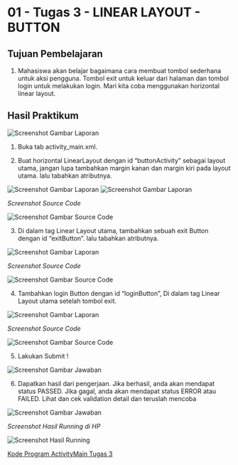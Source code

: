# 01 - Tugas 3 - LINEAR LAYOUT - BUTTON

## Tujuan Pembelajaran

1. Mahasiswa akan belajar bagaimana cara membuat tombol sederhana untuk aksi pengguna. Tombol exit untuk keluar dari halaman dan tombol login untuk melakukan login. Mari kita coba menggunakan horizontal linear layout. 

## Hasil Praktikum

![Screenshot Gambar Laporan](img/laporan1.JPG)

1. Buka tab activity_main.xml.

2. Buat horizontal LinearLayout dengan id “buttonActivity” sebagai layout utama, jangan lupa tambahkan margin kanan dan margin kiri pada layout utama. lalu tabahkan atributnya.

![Screenshot Gambar Laporan](img/laporan2.JPG)
![Screenshot Gambar Laporan](img/laporan3.JPG)

*Screenshot Source Code*

![Screenshot Gambar Source Code](img/jawab2.JPG)

3. Di dalam tag Linear Layout utama, tambahkan sebuah exit Button dengan id “exitButton”. lalu tabahkan atributnya.

![Screenshot Gambar Laporan](img/laporan4.JPG)

*Screenshot Source Code*

![Screenshot Gambar Source Code](img/jawab3.JPG)

4. Tambahkan login Button dengan id “loginButton”, Di dalam tag Linear Layout utama setelah tombol exit.

![Screenshot Gambar Laporan](img/laporan5.JPG)

*Screenshot Source Code*

![Screenshot Gambar Source Code](img/jawab4.JPG)

5. Lakukan Submit !

![Screenshot Gambar Jawaban](img/jawab5.JPG)

6. Dapatkan hasil dari pengerjaan. Jika berhasil, anda akan mendapat status PASSED. Jika gagal, anda akan mendapat status ERROR atau FAILED. Lihat dan cek validation detail dan teruslah mencoba

![Screenshot Gambar Jawaban](img/jawab6.JPG)

*Screenshot Hasil Running di HP*

![Screenshot Hasil Running](img/hasilrun.png)

[Kode Program ActivityMain Tugas 3](https://github.com/VidelRosendyDirgantara/Mobile-3I-21/blob/ab9cabb4c7913caa2c6ecbfc9bdda6de3d2b8830/src/01_Layout/01_Tugas3_LINEAR%20LAYOUT-BUTTONS/app/src/main/res/layout/activity_main.xml)